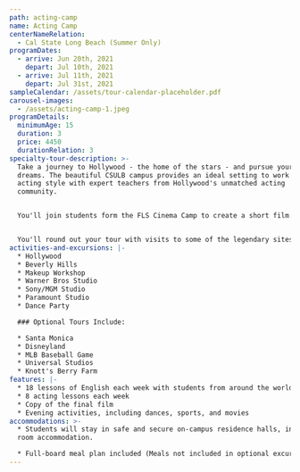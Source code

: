 ```yaml
---
path: acting-camp
name: Acting Camp
centerNameRelation:
  - Cal State Long Beach (Summer Only)
programDates:
  - arrive: Jun 20th, 2021
    depart: Jul 10th, 2021
  - arrive: Jul 11th, 2021
    depart: Jul 31st, 2021
sampleCalendar: /assets/tour-calendar-placeholder.pdf
carousel-images:
  - /assets/acting-camp-1.jpeg
programDetails:
  minimumAge: 15
  duration: 3
  price: 4450
  durationRelation: 3
specialty-tour-description: >-
  Take a journey to Hollywood - the home of the stars - and pursue your acting
  dreams. The beautiful CSULB campus provides an ideal setting to work on your
  acting style with expert teachers from Hollywood's unmatched acting
  community.  


  You'll join students form the FLS Cinema Camp to create a short film. Students will learn to act in front of a camera and hone their skills in enunciation, character analysis, improvisation, and reacting to other characters in a scene.


  You'll round out your tour with visits to some of the legendary sites and studios of Los Angeles!
activities-and-excursions: |-
  * Hollywood
  * Beverly Hills
  * Makeup Workshop
  * Warner Bros Studio 
  * Sony/MGM Studio
  * Paramount Studio
  * Dance Party

  ### Optional Tours Include:

  * Santa Monica
  * Disneyland
  * MLB Baseball Game
  * Universal Studios
  * Knott's Berry Farm
features: |-
  * 18 lessons of English each week with students from around the world
  * 8 acting lessons each week
  * Copy of the final film
  * Evening activities, including dances, sports, and movies
accommodations: >-
  * Students will stay in safe and secure on-campus residence halls, in shared
  room accommodation.

  * Full-board meal plan included (Meals not included in optional excursions)
---
```

